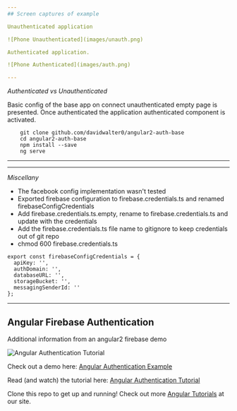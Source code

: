 ```yaml
---
## Screen captures of example

Unauthenticated application

![Phone Unauthenticated](images/unauth.png)

Authenticated application.

![Phone Authenticated](images/auth.png)

--- 
```

*Authenticated vs Unauthenticated*

Basic config of the base app on connect unauthenticated empty page is
presented. Once authenticated the application authenticated component
is activated.


```
    git clone github.com/davidwalter0/angular2-auth-base
    cd angular2-auth-base
    npm install --save
    ng serve 
```

---
---

*Miscellany*

- The facebook config implementation wasn't tested
- Exported firebase configuration to firebase.credentials.ts and
  renamed firebaseConfigCredentials
- Add firebase.credentials.ts.empty, rename to firebase.credentials.ts
  and update with the credentials
- Add the firebase.credentials.ts file name to gitignore to keep
  credentials out of git repo
- chmod 600 firebase.credentials.ts


```
export const firebaseConfigCredentials = {
  apiKey: '',
  authDomain: '',
  databaseURL: '',
  storageBucket: '',
  messagingSenderId: ''
};
```



---
## Angular Firebase Authentication

Additional information from an angular2 firebase demo

![Angular Authentication Tutorial](https://s3.amazonaws.com/coursetro/posts/32-full.png)

Check out a demo here: [Angular Authentication Example](https://coursetro.com/preview/angular-auth-demo/)

Read (and watch) the tutorial here: [Angular Authentication Tutorial](https://coursetro.com/posts/code/32/Create-a-Full-Angular-Authentication-System-with-Firebase)

Clone this repo to get up and running! Check out more [Angular Tutorials](https://coursetro.com) at our site.
